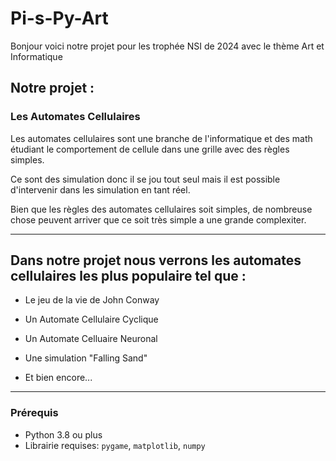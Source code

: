 
# Pi-s-Py-Art

Bonjour voici notre projet pour les trophée NSI de 2024 avec le thème Art et Informatique


## Notre projet : 

### Les Automates Cellulaires

Les automates cellulaires sont une branche de l'informatique et des math étudiant le comportement de cellule dans une grille avec des règles simples.

Ce sont des simulation donc il se jou tout seul mais il est possible d'intervenir dans les simulation en tant réel.

Bien que les règles des automates cellulaires soit simples, de nombreuse chose peuvent arriver que ce soit très simple a une grande complexiter.

---

##  Dans notre projet nous verrons les automates cellulaires les plus populaire tel que :

- Le jeu de la vie de John Conway
  
- Un Automate Cellulaire Cyclique

- Un Automate Celluaire Neuronal

- Une simulation "Falling Sand"

- Et bien encore...

---

### Prérequis

- Python 3.8 ou plus
- Librairie requises: `pygame`, `matplotlib`, `numpy`



